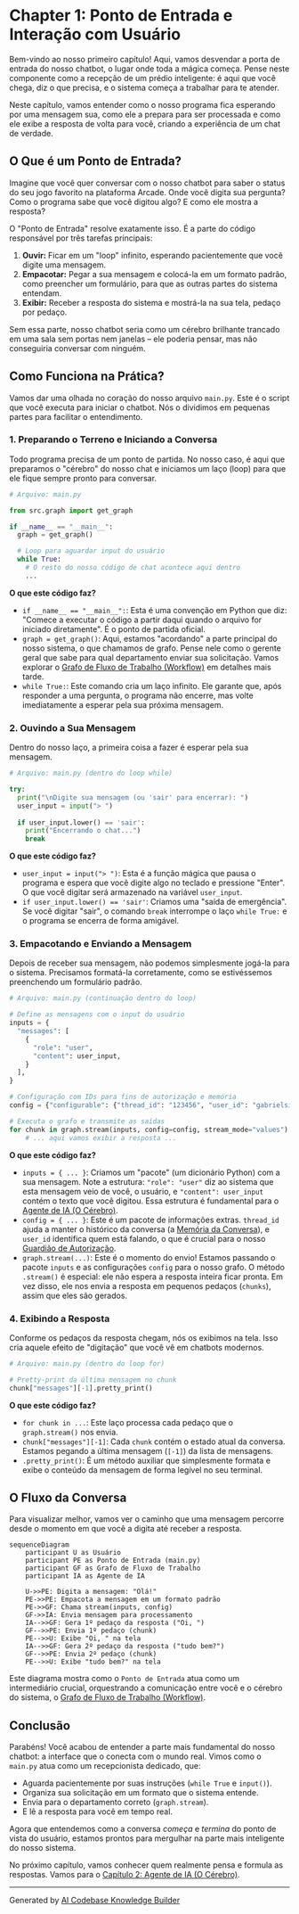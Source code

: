 # Chapter 1: Ponto de Entrada e Interação com Usuário


Bem-vindo ao nosso primeiro capítulo! Aqui, vamos desvendar a porta de entrada do nosso chatbot, o lugar onde toda a mágica começa. Pense neste componente como a recepção de um prédio inteligente: é aqui que você chega, diz o que precisa, e o sistema começa a trabalhar para te atender.

Neste capítulo, vamos entender como o nosso programa fica esperando por uma mensagem sua, como ele a prepara para ser processada e como ele exibe a resposta de volta para você, criando a experiência de um chat de verdade.

## O Que é um Ponto de Entrada?

Imagine que você quer conversar com o nosso chatbot para saber o status do seu jogo favorito na plataforma Arcade. Onde você digita sua pergunta? Como o programa sabe que você digitou algo? E como ele mostra a resposta?

O "Ponto de Entrada" resolve exatamente isso. É a parte do código responsável por três tarefas principais:

1.  **Ouvir:** Ficar em um "loop" infinito, esperando pacientemente que você digite uma mensagem.
2.  **Empacotar:** Pegar a sua mensagem e colocá-la em um formato padrão, como preencher um formulário, para que as outras partes do sistema entendam.
3.  **Exibir:** Receber a resposta do sistema e mostrá-la na sua tela, pedaço por pedaço.

Sem essa parte, nosso chatbot seria como um cérebro brilhante trancado em uma sala sem portas nem janelas – ele poderia pensar, mas não conseguiria conversar com ninguém.

## Como Funciona na Prática?

Vamos dar uma olhada no coração do nosso arquivo `main.py`. Este é o script que você executa para iniciar o chatbot. Nós o dividimos em pequenas partes para facilitar o entendimento.

### 1. Preparando o Terreno e Iniciando a Conversa

Todo programa precisa de um ponto de partida. No nosso caso, é aqui que preparamos o "cérebro" do nosso chat e iniciamos um laço (loop) para que ele fique sempre pronto para conversar.

```python
# Arquivo: main.py

from src.graph import get_graph

if __name__ == "__main__":
  graph = get_graph()

  # Loop para aguardar input do usuário
  while True:
    # O resto do nosso código de chat acontece aqui dentro
    ...
```

**O que este código faz?**

*   `if __name__ == "__main__":`: Esta é uma convenção em Python que diz: "Comece a executar o código a partir daqui quando o arquivo for iniciado diretamente". É o ponto de partida oficial.
*   `graph = get_graph()`: Aqui, estamos "acordando" a parte principal do nosso sistema, o que chamamos de grafo. Pense nele como o gerente geral que sabe para qual departamento enviar sua solicitação. Vamos explorar o [Grafo de Fluxo de Trabalho (Workflow)](05_grafo_de_fluxo_de_trabalho__workflow__.md) em detalhes mais tarde.
*   `while True:`: Este comando cria um laço infinito. Ele garante que, após responder a uma pergunta, o programa não encerre, mas volte imediatamente a esperar pela sua próxima mensagem.

### 2. Ouvindo a Sua Mensagem

Dentro do nosso laço, a primeira coisa a fazer é esperar pela sua mensagem.

```python
# Arquivo: main.py (dentro do loop while)

try:
  print("\nDigite sua mensagem (ou 'sair' para encerrar): ")
  user_input = input("> ")
  
  if user_input.lower() == 'sair':
    print("Encerrando o chat...")
    break
```

**O que este código faz?**

*   `user_input = input("> ")`: Esta é a função mágica que pausa o programa e espera que você digite algo no teclado e pressione "Enter". O que você digitar será armazenado na variável `user_input`.
*   `if user_input.lower() == 'sair'`: Criamos uma "saída de emergência". Se você digitar "sair", o comando `break` interrompe o laço `while True:` e o programa se encerra de forma amigável.

### 3. Empacotando e Enviando a Mensagem

Depois de receber sua mensagem, não podemos simplesmente jogá-la para o sistema. Precisamos formatá-la corretamente, como se estivéssemos preenchendo um formulário padrão.

```python
# Arquivo: main.py (continuação dentro do loop)

# Define as mensagens com o input do usuário
inputs = {
  "messages": [
    {
      "role": "user",
      "content": user_input,
    }
  ],
}

# Configuração com IDs para fins de autorização e memória
config = {"configurable": {"thread_id": "123456", "user_id": "gabrielsilveira.web@gmail.com"}}

# Executa o grafo e transmite as saídas
for chunk in graph.stream(inputs, config=config, stream_mode="values"):
    # ... aqui vamos exibir a resposta ...
```

**O que este código faz?**

*   `inputs = { ... }`: Criamos um "pacote" (um dicionário Python) com a sua mensagem. Note a estrutura: `"role": "user"` diz ao sistema que esta mensagem veio de você, o usuário, e `"content": user_input` contém o texto que você digitou. Essa estrutura é fundamental para o [Agente de IA (O Cérebro)](02_agente_de_ia__o_cérebro__.md).
*   `config = { ... }`: Este é um pacote de informações extras. `thread_id` ajuda a manter o histórico da conversa (a [Memória da Conversa](03_memória_da_conversa___messagesstate__e__memorysaver___.md)), e `user_id` identifica quem está falando, o que é crucial para o nosso [Guardião de Autorização](07_guardião_de_autorização___authorize___.md).
*   `graph.stream(...)`: Este é o momento do envio! Estamos passando o pacote `inputs` e as configurações `config` para o nosso grafo. O método `.stream()` é especial: ele não espera a resposta inteira ficar pronta. Em vez disso, ele nos envia a resposta em pequenos pedaços (`chunks`), assim que eles são gerados.

### 4. Exibindo a Resposta

Conforme os pedaços da resposta chegam, nós os exibimos na tela. Isso cria aquele efeito de "digitação" que você vê em chatbots modernos.

```python
# Arquivo: main.py (dentro do loop for)

# Pretty-print da última mensagem no chunk
chunk["messages"][-1].pretty_print()
```

**O que este código faz?**

*   `for chunk in ...`: Este laço processa cada pedaço que o `graph.stream()` nos envia.
*   `chunk["messages"][-1]`: Cada `chunk` contém o estado atual da conversa. Estamos pegando a última mensagem (`[-1]`) da lista de mensagens.
*   `.pretty_print()`: É um método auxiliar que simplesmente formata e exibe o conteúdo da mensagem de forma legível no seu terminal.

## O Fluxo da Conversa

Para visualizar melhor, vamos ver o caminho que uma mensagem percorre desde o momento em que você a digita até receber a resposta.

```mermaid
sequenceDiagram
    participant U as Usuário
    participant PE as Ponto de Entrada (main.py)
    participant GF as Grafo de Fluxo de Trabalho
    participant IA as Agente de IA

    U->>PE: Digita a mensagem: "Olá!"
    PE->>PE: Empacota a mensagem em um formato padrão
    PE->>GF: Chama stream(inputs, config)
    GF->>IA: Envia mensagem para processamento
    IA-->>GF: Gera 1º pedaço da resposta ("Oi, ")
    GF-->>PE: Envia 1º pedaço (chunk)
    PE-->>U: Exibe "Oi, " na tela
    IA-->>GF: Gera 2º pedaço da resposta ("tudo bem?")
    GF-->>PE: Envia 2º pedaço (chunk)
    PE-->>U: Exibe "tudo bem?" na tela
```

Este diagrama mostra como o `Ponto de Entrada` atua como um intermediário crucial, orquestrando a comunicação entre você e o cérebro do sistema, o [Grafo de Fluxo de Trabalho (Workflow)](05_grafo_de_fluxo_de_trabalho__workflow__.md).

## Conclusão

Parabéns! Você acabou de entender a parte mais fundamental do nosso chatbot: a interface que o conecta com o mundo real. Vimos como o `main.py` atua como um recepcionista dedicado, que:

*   Aguarda pacientemente por suas instruções (`while True` e `input()`).
*   Organiza sua solicitação em um formato que o sistema entende.
*   Envia para o departamento correto (`graph.stream`).
*   E lê a resposta para você em tempo real.

Agora que entendemos como a conversa *começa* e *termina* do ponto de vista do usuário, estamos prontos para mergulhar na parte mais inteligente do nosso sistema.

No próximo capítulo, vamos conhecer quem realmente pensa e formula as respostas. Vamos para o [Capítulo 2: Agente de IA (O Cérebro)](02_agente_de_ia__o_cérebro__.md).

---

Generated by [AI Codebase Knowledge Builder](https://github.com/The-Pocket/Tutorial-Codebase-Knowledge)